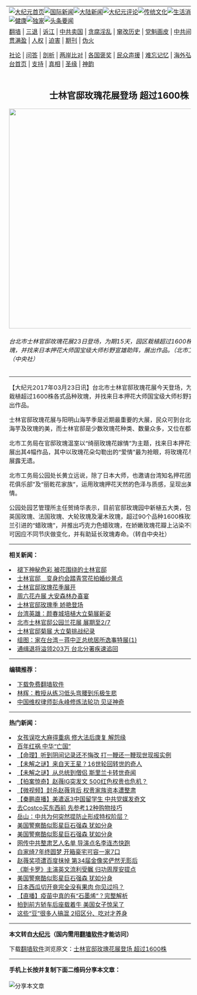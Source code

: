 <a name="1" id="1" target="_blank"></a><span id="1"></span>
<table align=center border="0"><tr><td colspan="2" VALIGN=TOP><a href="https://github.com/dmdccu385/djy/blob/master/gb/nf1351518.md#1"><img src="https://raw.githubusercontent.com/dmdccu385/www/master/t/djy/1.jpg" title="大纪元首页" alt="大纪元首页"></a><a href="https://github.com/dmdccu385/djy/blob/master/gb/n24hr.md#1"><img src="https://raw.githubusercontent.com/dmdccu385/www/master/t/djy/3.jpg" title="国际新闻" alt="国际新闻"></a><a href="https://github.com/dmdccu385/djy/blob/master/gb/nsc413.md#1"><img src="https://raw.githubusercontent.com/dmdccu385/www/master/t/djy/4.jpg" title="大陆新闻" alt="大陆新闻"></a><a href="https://github.com/dmdccu385/djy/blob/master/gb/news392.md#1"><img src="https://raw.githubusercontent.com/dmdccu385/www/master/t/djy/5.jpg" title="大纪元评论" alt="大纪元评论"></a><a href="https://github.com/dmdccu385/djy/blob/master/gb/news2007.md#1"><img src="https://raw.githubusercontent.com/dmdccu385/www/master/t/djy/6.jpg" title="传统文化" alt="传统文化"></a><a href="https://github.com/dmdccu385/djy/blob/master/gb/news2008.md#1"><img src="https://raw.githubusercontent.com/dmdccu385/www/master/t/djy/7.jpg" title="生活消费" alt="生活消费"></a><a href="https://github.com/dmdccu385/djy/blob/master/gb/ncyule.md#1"><img src="https://raw.githubusercontent.com/dmdccu385/www/master/t/djy/8.jpg" title="娱乐休闲" alt="娱乐休闲"></a><a href="https://github.com/dmdccu385/djy/blob/master/gb/nsc1002.md#1"><img src="https://raw.githubusercontent.com/dmdccu385/www/master/t/djy/9.jpg" title="健康" alt="健康"></a><a href="https://github.com/dmdccu385/djy/blob/master/gb/nf6092.md#1"><img src="https://raw.githubusercontent.com/dmdccu385/www/master/t/djy/10a.jpg" title="独家" alt="独家"></a><a href="https://github.com/dmdccu385/djy/blob/master/gb/nf4514.md#1"><img src="https://raw.githubusercontent.com/dmdccu385/www/master/t/djy/12a.jpg" title="头条要闻" alt="头条要闻"></a></td></tr>
<tr><td colspan="2" VALIGN=TOP><a target="_blank" href="https://github.com/dmdccu385/www/blob/master/README.md?zsrh#1">翻墙</a> | <a target="_blank" href="https://github.com/dmdccu385/djy/blob/master/gb/nf5657.md#1">三退</a> | <a target="_blank" href="https://github.com/dmdccu385/djy/blob/master/gb/nf6124.md#1">诉江</a> | <a target="_blank" href="https://github.com/dmdccu385/djy/blob/master/gb/nf1176117.md#1">中共卖国</a> | <a target="_blank" href="https://github.com/dmdccu385/djy/blob/master/gb/nf5773.md#1">贪腐淫乱</a> | <a target="_blank" href="https://github.com/dmdccu385/djy/blob/master/gb/nf1176115.md#1">窜改历史</a> | <a target="_blank" href="https://github.com/dmdccu385/djy/blob/master/gb/nf1176107.md#1">党魁画皮</a> | <a target="_blank" href="https://github.com/dmdccu385/djy/blob/master/gb/nf1320400.md#1">中共间谍</a> | <a target="_blank" href="https://github.com/dmdccu385/djy/blob/master/gb/nf1176114.md#1">破坏传统</a> | <a target="_blank" href="https://github.com/dmdccu385/ntdtv/blob/master/gb/prog447_1.md#1">恶贯满盈</a> | <a target="_blank" href="https://github.com/dmdccu385/djy/blob/master/gb/ncid278.md#1">人权</a> | <a target="_blank" href="https://github.com/dmdccu385/djy/blob/master/gb/nf1176111.md#1">迫害</a> | <a target="_blank" href="https://gitlab.com/szzdlab/mh-qikan/blob/master/README.md#1">期刊</a> | <a target="_blank" href="https://github.com/dmdccu385/djy/blob/master/gb/nf5562.md#1">伪火</a></p><p><a target="_blank" href="https://github.com/dmdccu385/djy/blob/master/gb/9p.md#1">社论</a> | <a target="_blank" href="https://github.com/dmdccu385/djy/blob/master/gb/nf4378.md#1">问答</a> | <a target="_blank" href="https://github.com/dmdccu385/djy/blob/master/gb/nf5792.md#1">剖析</a> | <a target="_blank" href="https://github.com/dmdccu385/djy/blob/master/gb/nf5735.md#1">两岸比对</a> | <a target="_blank" href="https://github.com/dmdccu385/djy/blob/master/gb/nf6119.md#1">各国褒奖</a> | <a target="_blank" href="https://github.com/dmdccu385/djy/blob/master/gb/nf6120.md#1">民众声援</a> | <a target="_blank" href="https://github.com/dmdccu385/djy/blob/master/gb/nf1188594.md#1">难忘记忆</a> | <a target="_blank" href="https://github.com/dmdccu385/djy/blob/master/gb/nf3180.md#1">海外弘传</a> | <a target="_blank" href="https://github.com/dmdccu385/djy/blob/master/gb/nf5410.md#1">万人上访</a> | <a target="_blank" href="https://github.com/dmdccu385/www/blob/master/README.md?zsrh#1">平台首页</a> | <a target="_blank" href="https://github.com/dmdccu385/djy/blob/master/gb/nf4386.md#1">支持</a> | <a target="_blank" href="https://github.com/dmdccu385/djy/blob/master/gb/nf4389.md#1">真相</a> | <a target="_blank" href="https://github.com/dmdccu385/djy/blob/master/gb/nf5790.md#1">圣缘</a> | <a target="_blank" href="https://github.com/dmdccu385/djy/blob/master/gb/nf4786.md#1">神韵</a></td></tr>
<tr><td VALIGN=TOP width="626"><h2 align=center>士林官邸玫瑰花展登场 超过1600株</h2>
<img width="600" src="https://i.epochtimes.com/assets/uploads/2017/03/20170323PHO0110l-600x400.jpg" />
<h6>台北市士林官邸玫瑰花展23日登场，为期15天，园区栽植超过1600株各式品种玫瑰，并找来日本押花大师国宝级大师杉野宣雄助阵，展出作品。（北市工务局提供）（中央社）
</h6>
<hr>
<p>【大纪元2017年03月23日讯】台北市<ahref="https://github.com/dmdccu385/djy/blob/master/gb/tag/%E5%A3%AB%E6%9E%97%E5%AE%98%E9%82%B8.md#1">士林官邸</a>玫瑰<ahref="https://github.com/dmdccu385/djy/blob/master/gb/tag/%E8%8A%B1%E5%B1%95.md#1">花展</a>今天登场，为期15天，园区栽植超过1600株各式品种玫瑰，并找来日本押花大师国宝级大师杉野宣雄助阵，展出作品。</p>
<p><ahref="https://github.com/dmdccu385/djy/blob/master/gb/tag/%E5%A3%AB%E6%9E%97%E5%AE%98%E9%82%B8.md#1">士林官邸</a>玫瑰<ahref="https://github.com/dmdccu385/djy/blob/master/gb/tag/%E8%8A%B1%E5%B1%95.md#1">花展</a>与阳明山海芋季是近期最重要的大展，民众可到台北一次欣赏两种海芋及玫瑰的美，而士林官邸是少数玫瑰花种类、数量众多，又位在都市的地方。</p>
<p>北市工务局在官邸玫瑰温室以“绮丽玫瑰花嫁情”为主题，找来日本押花大师杉野宣雄展出其4幅作品，其中以玫瑰花朵勾勒出的“爱情”最为抢眼，将玫瑰花与爱情的意涵展露无遗。</p>
<p>北市工务局公园处长黄立远说，除了日本大师，也邀请台湾知名押花团体“不可思议押花俱乐部”及“丽乾花家族”，运用玫瑰押花天然的色泽与质感，呈现出美丽景致的花嫁情。</p>
<p>公园处园艺管理所主任贺绮华表示，目前官邸玫瑰园中新植五大类，包括丰花玫瑰、英国玫瑰、法国玫瑰、大轮玫瑰及灌木玫瑰，超过90个品种1600株玫瑰；同时由荷兰引进的“蜡玫瑰”，并推出巧克力色蜡玫瑰，在娇嫩玫瑰花瓣上沾染不同色彩的蜡，可因应不同节庆做变化，并有助延长玫瑰寿命。（转自中央社）</p>

<hr>


<strong>相关新闻：</strong>
<li><a href="https://github.com/dmdccu385/djy/blob/master/gb/6/1/5/n1179542.md#1">褪下神秘色彩  被花围绕的士林官邸</a></li>
<li><a href="https://github.com/dmdccu385/djy/blob/master/gb/6/3/26/n1266826.md#1">士林官邸　变身约会踏青赏花拍婚纱景点</a></li>
<li><a href="https://github.com/dmdccu385/djy/blob/master/gb/6/4/23/n1296393.md#1">士林官邸玫瑰花季展开</a></li>
<li><a href="https://github.com/dmdccu385/djy/blob/master/gb/6/11/2/n1506819.md#1">周六花卉展 大安森林办喜宴</a></li>
<li><a href="https://github.com/dmdccu385/djy/blob/master/gb/8/2/22/n2019270.md#1">士林官邸玫瑰季 娇艳登场</a></li>
<li><a href="https://github.com/dmdccu385/djy/blob/master/gb/9/10/3/n2676782.md#1">台湾英雄：颜春城培植大立菊展新姿</a></li>
<li><a href="https://github.com/dmdccu385/djy/blob/master/gb/10/1/30/n2804049.md#1">北市士林官邸公园兰花展 展期至2/7</a></li>
<li><a href="https://github.com/dmdccu385/djy/blob/master/gb/13/11/13/n4009890.md#1">士林官邸菊展  大立菊挑战纪录</a></li>
<li><a href="https://github.com/dmdccu385/djy/blob/master/gb/13/11/29/n4022063.md#1">组图：家在台湾－蒋中正总统居所逸事特展(1)</a></li>
<li><a href="https://github.com/dmdccu385/djy/blob/master/gb/21/8/30/n13197378.md#1">通缉退将溢领203万 台北分署疾速追回</a></li>
<hr>


<strong>编辑推荐：</strong>
<li><a href="https://github.com/upjkzu3674/www/blob/master/README.md?dfh#1" target="_blank">下载免费翻墙软件</a></li><li><a href="https://github.com/tsiac2612/djy/blob/master/gb/18/8/6/n10619679.md#1" target="_blank">林辉：教授从练习低头弯腰到乐极生悲</a></li><li><a href="https://github.com/tsiac2612/djy/blob/master/gb/19/5/10/n11246440.md#1" target="_blank">中国维权律师彭永峰修炼法轮功 见证神奇</a></li>
<hr>

<strong>热门新闻：</strong>
<li><a href="https://github.com/dmdccu385/djy/blob/master/gb/21/8/23/n13182744.md#1">女孩误吃大麻得重病 修大法后康复 解怨缘</a></li>
<li><a href="https://github.com/dmdccu385/djy/blob/master/gb/21/8/27/n13192762.md#1">百年红祸 中华“亡国”</a></li>
<li><a href="https://github.com/dmdccu385/djy/blob/master/gb/21/7/23/n13108854.md#1">【命理】听到阴间记录还不悔改 打一鞭还一鞭现世现报实例</a></li>
<li><a href="https://github.com/dmdccu385/djy/blob/master/gb/21/8/26/n13190442.md#1">【未解之谜】来自天王星？16世轮回转世的奇人</a></li>
<li><a href="https://github.com/dmdccu385/djy/blob/master/gb/21/8/20/n13176918.md#1">【未解之谜】从总统到僧侣 斯里兰卡转世奇闻</a></li>
<li><a href="https://github.com/dmdccu385/djy/blob/master/gb/21/8/30/n13196621.md#1">【拍案惊奇】赵薇IG突发文 500红色权贵也危机？</a></li>
<li><a href="https://github.com/dmdccu385/djy/blob/master/gb/21/8/30/n13197798.md#1">【微视频】封杀赵薇背后 权贵家族资本遭整肃</a></li>
<li><a href="https://github.com/dmdccu385/djy/blob/master/gb/21/8/30/n13198576.md#1">【秦鹏直播】美遣返3中国留学生 中共党媒发奇文</a></li>
<li><a href="https://github.com/dmdccu385/djy/blob/master/gb/21/8/27/n13192604.md#1">去Costco买东西前 先参考12种购物技巧</a></li>
<li><a href="https://github.com/dmdccu385/djy/blob/master/gb/21/8/29/n13195910.md#1">岳山：中共为何突然提防止形成特权阶层？</a></li>
<li><a href="https://github.com/dmdccu385/djy/blob/master/gb/21/8/29/n13195275.md#1">美国警察酷似影星巨石强森 犹如分身</a></li>
<li><a href="https://github.com/dmdccu385/djy/blob/master/gb/21/8/29/n13195275.md#1">美国警察酷似影星巨石强森 犹如分身</a></li>
<li><a href="https://github.com/dmdccu385/djy/blob/master/gb/21/8/29/n13196165.md#1">网传中共整肃艺人名单 导演点名李连杰快跑</a></li>
<li><a href="https://github.com/dmdccu385/djy/blob/master/gb/21/8/29/n13195249.md#1">白家绮7年终圆梦 开箱豪宅可容一家7口</a></li>
<li><a href="https://github.com/dmdccu385/djy/blob/master/gb/21/8/29/n13196045.md#1">赵薇奖项遭百度抹掉 第34届金像奖俨然无影后</a></li>
<li><a href="https://github.com/dmdccu385/djy/blob/master/gb/21/8/29/n13195065.md#1">《斯卡罗》主演英文流利受瞩 归功周厚安提点</a></li>
<li><a href="https://github.com/dmdccu385/djy/blob/master/gb/21/8/29/n13195275.md#1">美国警察酷似影星巨石强森 犹如分身</a></li>
<li><a href="https://github.com/dmdccu385/djy/blob/master/gb/21/8/29/n13195334.md#1">日本西瓜切开竟完全没有果肉 你见过吗？</a></li>
<li><a href="https://github.com/dmdccu385/djy/blob/master/gb/21/8/28/n13193795.md#1">【直播】疫苗中真的有“石墨烯”？完整解析</a></li>
<li><a href="https://github.com/dmdccu385/djy/blob/master/gb/21/8/30/n13196920.md#1">拍到前方轿车后座载着牛 美国女子惊呆了</a></li>
<li><a href="https://github.com/dmdccu385/djy/blob/master/gb/21/8/27/n13192360.md#1">这些“豆”很多人搞混  2招区分、吃对才养身</a></li>
<hr>

<strong>本文转自<a href="https://www.epochtimes.com">大纪元</a>（国内需用<a href="https://github.com/dmdccu385/www/blob/master/README.md#8">翻墙软件</a>才能访问）</strong><p>下载<a href="https://github.com/dmdccu385/www/blob/master/README.md#8">翻墙软件</a>浏览原文：<a href="https://www.epochtimes.com/gb/17/3/23/n8957012.htm">士林官邸玫瑰花展登场 超过1600株</a></p><hr>

<strong>手机上长按并复制下面二维码分享本文章：</strong><br><br><img src="https://chart.apis.google.com/chart?cht=qr&chs=240x240&choe=UTF-8&chld=M|2&chl=https://github.com/dmdccu385/djy/blob/master/gb/17/3/23/n8957012.md%231" title="分享本文章"></td><td VALIGN=TOP><a href="https://github.com/dmdccu385/djy/blob/master/gb/16/1/21/n4622075.md?dfh#1" target="_blank"><img src="https://raw.githubusercontent.com/dmdccu385/djy/master/gb/300/wei-f1.jpg" title="中共的伪火骗局"  alt="中共的伪火骗局"></a><br><a href="https://github.com/dmdccu385/www/blob/master/README.md?dfh#9" target="_blank"><img src="https://raw.githubusercontent.com/dmdccu385/djy/master/gb/300/yong-h.jpg" title="永恒的见证"  alt="永恒的见证"></a><br><a href="https://github.com/dmdccu385/djy/blob/master/gb/13/9/29/n3974789.md?dfh#1" target="_blank"><img src="https://raw.githubusercontent.com/dmdccu385/djy/master/gb/300/shang-lnz.jpg" title="善良女子被中共投男牢"  alt="善良女子被中共投男牢"></a><br><a href="https://github.com/dmdccu385/djy/blob/master/gb/16/3/16/n4663449.md?dfh#1" target="_blank"><img src="https://raw.githubusercontent.com/dmdccu385/djy/master/gb/300/huo-z3.jpg" title="警卫目击活摘器官"  alt="警卫目击活摘器官"></a><br><a href="https://github.com/dmdccu385/djy/blob/master/gb/16/8/7/n8177641.md?dfh#1" target="_blank"><img src="https://raw.githubusercontent.com/dmdccu385/djy/master/gb/300/huo-z4.jpg" title="证人描述活摘恐怖"  alt="证人描述活摘恐怖"></a><br><a href="https://github.com/dmdccu385/djy/blob/master/gb/10/4/19/n2881569.md?dfh#1" target="_blank"><img src="https://raw.githubusercontent.com/dmdccu385/djy/master/gb/300/huo-z1.jpg" title="揭开活摘器官黑幕"  alt="揭开活摘器官黑幕"></a><br><a href="https://github.com/dmdccu385/djy/blob/master/gb/10/11/7/n3077476.md?dfh#1" target="_blank"><img src="https://raw.githubusercontent.com/dmdccu385/djy/master/gb/300/ma-ks.jpg" title="马克思的成魔之路"  alt="马克思的成魔之路"></a><br><a href="https://github.com/dmdccu385/djy/blob/master/gb/14/6/9/n4173977.md?dfh#1" target="_blank"><img src="https://raw.githubusercontent.com/dmdccu385/djy/master/gb/300/chang-zs.jpg" title="藏字石 蕴天机"  alt="藏字石 蕴天机"></a><br><a href="https://github.com/dmdccu385/djy/blob/master/gb/18/5/10/n10381511.md?dfh#1" target="_blank"><img src="https://raw.githubusercontent.com/dmdccu385/djy/master/gb/300/st1.jpg" title="关注三亿人三退"  alt="关注三亿人三退"></a><br><a href="https://github.com/dmdccu385/djy/blob/master/gb/18/3/21/n10237682.md?dfh#1" target="_blank"><img src="https://raw.githubusercontent.com/dmdccu385/djy/master/gb/300/jie-t.jpg" title="解体中共复兴中华"  alt="解体中共复兴中华"></a><br><a href="https://github.com/dmdccu385/djy/blob/master/gb/9/2/9/n2422991.md?dfh#1" target="_blank"><img src="https://raw.githubusercontent.com/dmdccu385/djy/master/gb/300/gao-zs.jpg" title="中共迫害良心律师"  alt="中共迫害良心律师"></a><br><a href="https://github.com/dmdccu385/djy/blob/master/gb/18/12/9/n10900044.md?dfh#1" target="_blank"><img src="https://raw.githubusercontent.com/dmdccu385/djy/master/gb/300/sj1.jpg" title="三百多万人举报江泽民"  alt="三百多万人举报江泽民"></a><br><a href="https://github.com/dmdccu385/djy/blob/master/gb/18/8/28/n10672014.md?dfh#1" target="_blank"><img src="https://raw.githubusercontent.com/dmdccu385/djy/master/gb/300/sj2.jpg" title="这些官员为何起诉江泽民"  alt="这些官员为何起诉江泽民"></a><br><a href="https://github.com/dmdccu385/djy/blob/master/gb/8/12/18/n2367165.md?dfh#1" target="_blank"><img src="https://raw.githubusercontent.com/dmdccu385/djy/master/gb/300/liangan.jpg" title="海峡两岸的强烈对比"  alt="海峡两岸的强烈对比"></a><br><a href="https://github.com/dmdccu385/djy/blob/master/gb/15/12/10/n4593139.md?dfh#1" target="_blank"><img src="https://raw.githubusercontent.com/dmdccu385/djy/master/gb/300/jia-ndzl.jpg" title="加拿大总理的贺信"  alt="加拿大总理的贺信"></a><br><a href="https://github.com/dmdccu385/djy/blob/master/gb/11/6/17/n3289382.md?dfh#1" target="_blank"><img src="https://raw.githubusercontent.com/dmdccu385/djy/master/gb/300/xiao-wd.jpg" title="探寻真相兼听则明"  alt="探寻真相兼听则明"></a><br><a href="https://github.com/dmdccu385/djy/blob/master/gb/18/10/27/n10812623.md?dfh#1" target="_blank"><img src="https://raw.githubusercontent.com/dmdccu385/djy/master/gb/300/yindu.jpg" title="印度媒体报道东方"  alt="印度媒体报道东方"></a><br><a href="https://github.com/dmdccu385/djy/blob/master/gb/18/6/9/n10469652.md?dfh#1" target="_blank"><img src="https://raw.githubusercontent.com/dmdccu385/djy/master/gb/300/xie-j.jpg" title="不一样的海外校园"  alt="不一样的海外校园"></a><br><a href="https://github.com/dmdccu385/djy/blob/master/gb/7/4/5/n1669415.md?dfh#1" target="_blank"><img src="https://raw.githubusercontent.com/dmdccu385/djy/master/gb/300/li-up.jpg" title="从大师到徒弟的传奇"  alt="从大师到徒弟的传奇"></a><br><a href="https://github.com/dmdccu385/djy/blob/master/gb/17/5/26/n9191512.md?dfh#1" target="_blank"><img src="https://raw.githubusercontent.com/dmdccu385/djy/master/gb/300/zfl2.jpg" title="亿万人与东方一本奇书"  alt="亿万人与东方一本奇书"></a><br><a href="https://github.com/dmdccu385/djy/blob/master/gb/13/11/27/n4020290.md?dfh#1" target="_blank"><img src="https://raw.githubusercontent.com/dmdccu385/djy/master/gb/300/zhen-h.jpg" title="大陆见不到的震撼场面"  alt="大陆见不到的震撼场面"></a><br><a href="https://github.com/dmdccu385/djy/blob/master/gb/15/7/17/n4482910.md?dfh#1" target="_blank"><img src="https://raw.githubusercontent.com/dmdccu385/djy/master/gb/300/dalu-sk.jpg" title="人心向善 大陆当初盛况"  alt="人心向善 大陆当初盛况"></a><br><a href="https://github.com/dmdccu385/djy/blob/master/gb/19/1/5/n10955468.md?dfh#1" target="_blank"><img src="https://raw.githubusercontent.com/dmdccu385/djy/master/gb/300/zfl1.jpg" title="追寻真理 这书讲什么"  alt="追寻真理 这书讲什么"></a><br><a href="https://github.com/dmdccu385/www/blob/master/README.md?dfh#1" target="_blank"><img src="https://raw.githubusercontent.com/dmdccu385/djy/master/gb/300/fq1.jpg" title="下载免费翻墙软件"  alt="下载免费翻墙软件"></a><br></td></tr></table>
